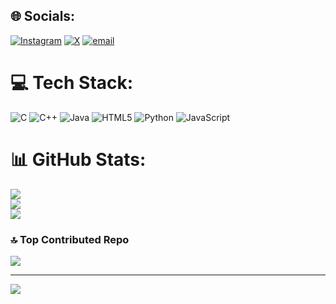 ## 🌐 Socials:
[![Instagram](https://img.shields.io/badge/Instagram-%23E4405F.svg?logo=Instagram&logoColor=white)](https://instagram.com/Noman_5288) 
[![X](https://img.shields.io/badge/X-black.svg?logo=X&logoColor=white)](https://x.com/NomanDevX) 
[![email](https://img.shields.io/badge/Email-D14836?logo=gmail&logoColor=white)](mailto:noman404khan@gmail.com) 

# 💻 Tech Stack:
![C](https://img.shields.io/badge/c-%2300599C.svg?style=for-the-badge&logo=c&logoColor=white) 
![C++](https://img.shields.io/badge/c++-%2300599C.svg?style=for-the-badge&logo=c%2B%2B&logoColor=white) 
![Java](https://img.shields.io/badge/java-%23ED8B00.svg?style=for-the-badge&logo=openjdk&logoColor=white) 
![HTML5](https://img.shields.io/badge/html5-%23E34F26.svg?style=for-the-badge&logo=html5&logoColor=white) 
![Python](https://img.shields.io/badge/python-3670A0?style=for-the-badge&logo=python&logoColor=ffdd54) 
![JavaScript](https://img.shields.io/badge/javascript-%23323330.svg?style=for-the-badge&logo=javascript&logoColor=%23F7DF1E) 

# 📊 GitHub Stats:
![](https://github-readme-stats.vercel.app/api?username=NomanDevX&theme=shadow_green&hide_border=false&include_all_commits=false&count_private=false)<br/>
![](https://nirzak-streak-stats.vercel.app/?user=NomanDevX&theme=shadow_green&hide_border=false)<br/>
![](https://github-readme-stats.vercel.app/api/top-langs/?username=NomanDevX&theme=shadow_green&hide_border=false&include_all_commits=false&count_private=false&layout=compact)

### 🔝 Top Contributed Repo
![](https://github-contributor-stats.vercel.app/api?username=NomanDevX&limit=5&theme=shadow_green&combine_all_yearly_contributions=true)

---
[![](https://visitcount.itsvg.in/api?id=NomanDevX&icon=2&color=4)](https://visitcount.itsvg.in)

<!-- Proudly created with GPRM ( https://gprm.itsvg.in ) -->
